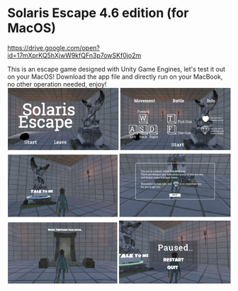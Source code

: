 # Solaris Escape 4.6 edition (for MacOS)
https://drive.google.com/open?id=17mXprKQ5hXjwW9kfQFn3p7owSKf0jo2m

This is an escape game designed with Unity Game Engines, let's test it out on your MacOS!
Download the app file and directly run on your MacBook, no other operation needed, enjoy!  
![image](https://github.com/JolinQChen/Buzzard-Escape-Game-Design/blob/master/Open%20Scene.png)
